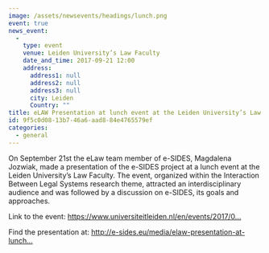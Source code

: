 ```yaml
---
image: /assets/newsevents/headings/lunch.png
event: true
news_event:
  - 
    type: event
    venue: Leiden University’s Law Faculty
    date_and_time: 2017-09-21 12:00
    address:
      address1: null
      address2: null
      address3: null
      city: Leiden
      Country: ""
title: eLAW Presentation at lunch event at the Leiden University’s Law Faculty
id: 9f5c0d08-13b7-46a6-aad8-84e4765579ef
categories:
  - general
---
```

<p>On September 21st the eLaw team member of e-SIDES, Magdalena Jozwiak, made a presentation of the e-SIDES project at a lunch event at the Leiden University’s Law Faculty. The event, organized within the Interaction Between Legal Systems research theme, attracted an interdisciplinary audience and was followed by a discussion on e-SIDES, its goals and approaches.
</p>
<p>Link to the event: <a href="https://www.universiteitleiden.nl/en/events/2017/09/ils-lunch-seminar-21-september"></a><a href="https://www.universiteitleiden.nl/en/events/2017/09/ils-lunch-seminar-21-september">https://www.universiteitleiden.nl/en/events/2017/0...</a>
</p>
<p>Find the presentation at: <a href="http://e-sides.eu/media/elaw-presentation-at-lunch-event-at-the-leiden-universitys-law-faculty-september-21st-2017">http://e-sides.eu/media/elaw-presentation-at-lunch...</a>
</p>